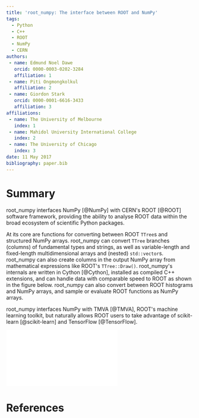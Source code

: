 ```yaml
---
title: 'root_numpy: The interface between ROOT and NumPy'
tags:
  - Python
  - C++
  - ROOT
  - NumPy
  - CERN
authors:
 - name: Edmund Noel Dawe
   orcid: 0000-0003-0202-3284
   affiliation: 1
 - name: Piti Ongmongkolkul
   affiliation: 2
 - name: Giordon Stark
   orcid: 0000-0001-6616-3433
   affiliation: 3
affiliations:
 - name: The University of Melbourne
   index: 1
 - name: Mahidol University International College
   index: 2
 - name: The University of Chicago
   index: 3
date: 11 May 2017
bibliography: paper.bib
---
```


# Summary

root_numpy interfaces NumPy [@NumPy] with CERN's ROOT [@ROOT] software
framework, providing the ability to analyse ROOT data within the broad
ecosystem of scientific Python packages.

At its core are functions for converting between ROOT `TTree`s and structured
NumPy arrays. root_numpy can convert `TTree` branches (columns) of fundamental
types and strings, as well as variable-length and fixed-length multidimensional
arrays and (nested) `std::vector`s. root_numpy can also create columns in the
output NumPy array from mathematical expressions like ROOT's `TTree::Draw()`.
root_numpy's internals are written in Cython [@Cython], installed as compiled
C++ extensions, and can handle data with comparable speed to ROOT as shown in
the figure below. root_numpy can also convert between ROOT histograms and
NumPy arrays, and sample or evaluate ROOT functions as NumPy arrays.

root_numpy interfaces NumPy with TMVA [@TMVA], ROOT's machine learning toolkit,
but naturally allows ROOT users to take advantage of scikit-learn
[@scikit-learn] and TensorFlow [@TensorFlow].

![Benchmarking root_numpy's `tree2array()` function against ROOT's `TTree::Draw()`](../benchmarks/bench_tree2array.pdf)

# References
